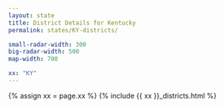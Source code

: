 ```yaml
---
layout: state
title: District Details for Kentucky
permalink: states/KY-districts/

small-radar-width: 300
big-radar-width: 500
map-width: 700

xx: "KY"
---
```


{% assign xx = page.xx %}
{% include {{ xx }}_districts.html %}